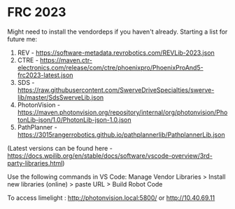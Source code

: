 # FRC 2023

Might need to install the vendordeps if you haven't already. Starting a list for future me:
1. REV - https://software-metadata.revrobotics.com/REVLib-2023.json
2. CTRE - https://maven.ctr-electronics.com/release/com/ctre/phoenixpro/PhoenixProAnd5-frc2023-latest.json
3. SDS - https://raw.githubusercontent.com/SwerveDriveSpecialties/swerve-lib/master/SdsSwerveLib.json
4. PhotonVision - https://maven.photonvision.org/repository/internal/org/photonvision/PhotonLib-json/1.0/PhotonLib-json-1.0.json
5. PathPlanner - https://3015rangerrobotics.github.io/pathplannerlib/PathplannerLib.json

(Latest versions can be found here - https://docs.wpilib.org/en/stable/docs/software/vscode-overview/3rd-party-libraries.html) 

Use the following commands in VS Code:
Manage Vendor Libraries > Install new libraries (online) > paste URL > Build Robot Code



To access limelight : http://photonvision.local:5800/ or http://10.40.69.11

